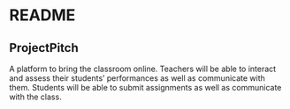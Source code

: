 # README


## ProjectPitch

A platform to bring the classroom online. Teachers will be able to interact and assess their students’ performances as well as communicate with them. Students will be able to submit assignments as well as communicate with the class.

